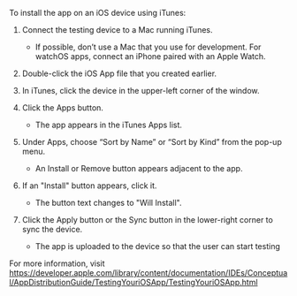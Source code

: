 To install the app on an iOS device using iTunes:

1. Connect the testing device to a Mac running iTunes.
	- If possible, don’t use a Mac that you use for development. For watchOS apps, connect an iPhone paired with an Apple Watch.

2. Double-click the iOS App file that you created earlier.

3. In iTunes, click the device in the upper-left corner of the window.

4. Click the Apps button.
	- The app appears in the iTunes Apps list.

5. Under Apps, choose “Sort by Name” or “Sort by Kind” from the pop-up menu.
	- An Install or Remove button appears adjacent to the app.

6. If an "Install" button appears, click it.
	- The button text changes to "Will Install".

7. Click the Apply button or the Sync button in the lower-right corner to sync the device.
	- The app is uploaded to the device so that the user can start testing


For more information, visit https://developer.apple.com/library/content/documentation/IDEs/Conceptual/AppDistributionGuide/TestingYouriOSApp/TestingYouriOSApp.html
